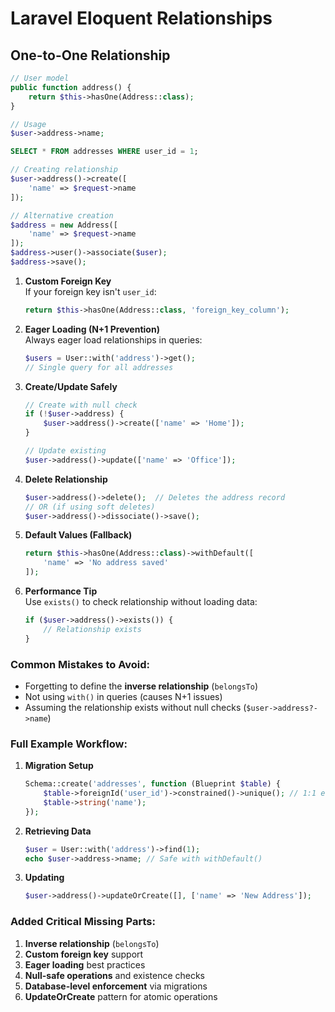 # Laravel Eloquent Relationships

## One-to-One Relationship

```php
// User model
public function address() {
    return $this->hasOne(Address::class);
}

// Usage
$user->address->name;
```

```sql
SELECT * FROM addresses WHERE user_id = 1;
```

```php
// Creating relationship
$user->address()->create([
    'name' => $request->name
]);

// Alternative creation
$address = new Address([
    'name' => $request->name
]);
$address->user()->associate($user);
$address->save();
```

1. **Custom Foreign Key**  
   If your foreign key isn't `user_id`:
   ```php
   return $this->hasOne(Address::class, 'foreign_key_column');
   ```

2. **Eager Loading (N+1 Prevention)**  
   Always eager load relationships in queries:
   ```php
   $users = User::with('address')->get(); 
   // Single query for all addresses
   ```

3. **Create/Update Safely**
   ```php
   // Create with null check
   if (!$user->address) {
       $user->address()->create(['name' => 'Home']);
   }

   // Update existing
   $user->address()->update(['name' => 'Office']);
   ```

4. **Delete Relationship**
   ```php
   $user->address()->delete();  // Deletes the address record
   // OR (if using soft deletes)
   $user->address()->dissociate()->save();
   ```

5. **Default Values (Fallback)**
   ```php
   return $this->hasOne(Address::class)->withDefault([
       'name' => 'No address saved'
   ]);
   ```

6. **Performance Tip**  
   Use `exists()` to check relationship without loading data:
   ```php
   if ($user->address()->exists()) {
       // Relationship exists
   }
   ```

### Common Mistakes to Avoid:
- Forgetting to define the **inverse relationship** (`belongsTo`)
- Not using `with()` in queries (causes N+1 issues)
- Assuming the relationship exists without null checks (`$user->address?->name`)

### Full Example Workflow:
1. **Migration Setup**  
   ```php
   Schema::create('addresses', function (Blueprint $table) {
       $table->foreignId('user_id')->constrained()->unique(); // 1:1 enforcement
       $table->string('name');
   });
   ```
2. **Retrieving Data**  
   ```php
   $user = User::with('address')->find(1);
   echo $user->address->name; // Safe with withDefault()
   ```
3. **Updating**  
   ```php
   $user->address()->updateOrCreate([], ['name' => 'New Address']);
   ```


### Added Critical Missing Parts:
1. **Inverse relationship** (`belongsTo`)  
2. **Custom foreign key** support  
3. **Eager loading** best practices  
4. **Null-safe operations** and existence checks  
5. **Database-level enforcement** via migrations  
6. **UpdateOrCreate** pattern for atomic operations  



